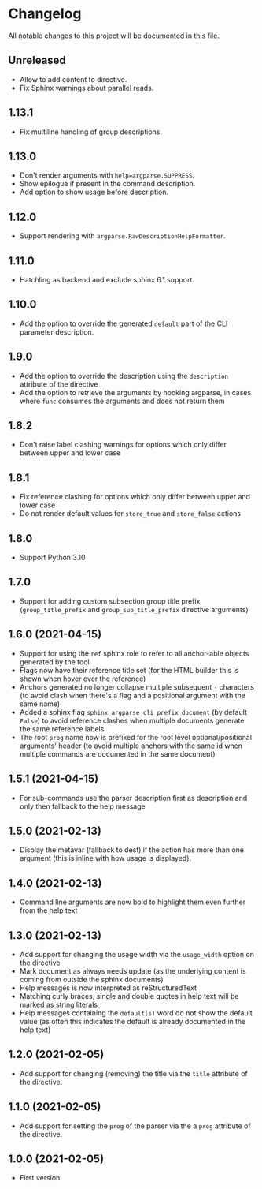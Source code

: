 # Changelog

All notable changes to this project will be documented in this file.

## Unreleased

- Allow to add content to directive.
- Fix Sphinx warnings about parallel reads.

## 1.13.1

- Fix multiline handling of group descriptions.

## 1.13.0

- Don't render arguments with `help=argparse.SUPPRESS`.
- Show epilogue if present in the command description.
- Add option to show usage before description.

## 1.12.0

- Support rendering with `argparse.RawDescriptionHelpFormatter`.

## 1.11.0

- Hatchling as backend and exclude sphinx 6.1 support.

## 1.10.0

- Add the option to override the generated `default` part of the CLI parameter description.

## 1.9.0

- Add the option to override the description using the `description` attribute of the directive
- Add the option to retrieve the arguments by hooking argparse, in cases where `func` consumes the arguments and does
  not return them

## 1.8.2

- Don't raise label clashing warnings for options which only differ between upper and lower case

## 1.8.1

- Fix reference clashing for options which only differ between upper and lower case
- Do not render default values for `store_true` and `store_false` actions

## 1.8.0

- Support Python 3.10

## 1.7.0

- Support for adding custom subsection group title prefix (`group_title_prefix` and `group_sub_title_prefix` directive
  arguments)

## 1.6.0 (2021-04-15)

- Support for using the `ref` sphinx role to refer to all anchor-able objects generated by the tool
- Flags now have their reference title set (for the HTML builder this is shown when hover over the reference)
- Anchors generated no longer collapse multiple subsequent `-` characters (to avoid clash when there's a flag and a
  positional argument with the same name)
- Added a sphinx flag `sphinx_argparse_cli_prefix_document` (by default `False`) to avoid reference clashes when
  multiple documents generate the same reference labels
- The root `prog` name now is prefixed for the root level optional/positional arguments' header (to avoid multiple
  anchors with the same id when multiple commands are documented in the same document)

## 1.5.1 (2021-04-15)

- For sub-commands use the parser description first as description and only then fallback to the help message

## 1.5.0 (2021-02-13)

- Display the metavar (fallback to dest) if the action has more than one argument (this is inline with how usage is
  displayed).

## 1.4.0 (2021-02-13)

- Command line arguments are now bold to highlight them even further from the help text

## 1.3.0 (2021-02-13)

- Add support for changing the usage width via the `usage_width` option on the directive
- Mark document as always needs update (as the underlying content is coming from outside the sphinx documents)
- Help messages is now interpreted as reStructuredText
- Matching curly braces, single and double quotes in help text will be marked as string literals
- Help messages containing the `default(s)` word do not show the default value (as often this indicates the default is
  already documented in the help text)

## 1.2.0 (2021-02-05)

- Add support for changing (removing) the title via the `title` attribute of the directive.

## 1.1.0 (2021-02-05)

- Add support for setting the `prog` of the parser via the a `prog` attribute of the directive.

## 1.0.0 (2021-02-05)

- First version.

